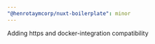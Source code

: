 ```yaml
---
"@henrotaymcorp/nuxt-boilerplate": minor
---
```


Adding https and docker-integration compatibility
